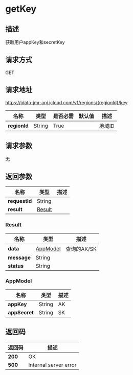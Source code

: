 # getKey


## 描述
获取用户appKey和secretKey

## 请求方式
GET

## 请求地址
https://idata-jmr-api.jcloud.com/v1/regions/{regionId}/key

|名称|类型|是否必需|默认值|描述|
|---|---|---|---|---|
|**regionId**|String|True||地域ID|

## 请求参数
无


## 返回参数
|名称|类型|描述|
|---|---|---|
|**requestId**|String||
|**result**|[Result](##Result)||


### <a name="Result">Result</a>
|名称|类型|描述|
|---|---|---|
|**data**|[AppModel](##AppModel)|查询的AK/SK|
|**message**|String||
|**status**|String||
### <a name="AppModel">AppModel</a>
|名称|类型|描述|
|---|---|---|
|**appKey**|String|AK|
|**appSecret**|String|SK|

## 返回码
|返回码|描述|
|---|---|
|**200**|OK|
|**500**|Internal server error|
